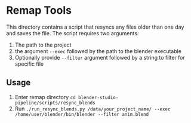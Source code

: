 # Remap Tools

This directory contains a script that resyncs any files older than one day and saves the file. The script requires two arguments:
1. The path to the project
2. the argument `--exec` followed by the path to the blender executable 
3. Optionally provide `--filter` argument followed by a string to filter for specific file

## Usage
1. Enter remap directory `cd blender-studio-pipeline/scripts/resync_blends`
2. Run `./run_resync_blends.py /data/your_project_name/ --exec /home/user/blender/bin/blender --filter anim.blend` 
